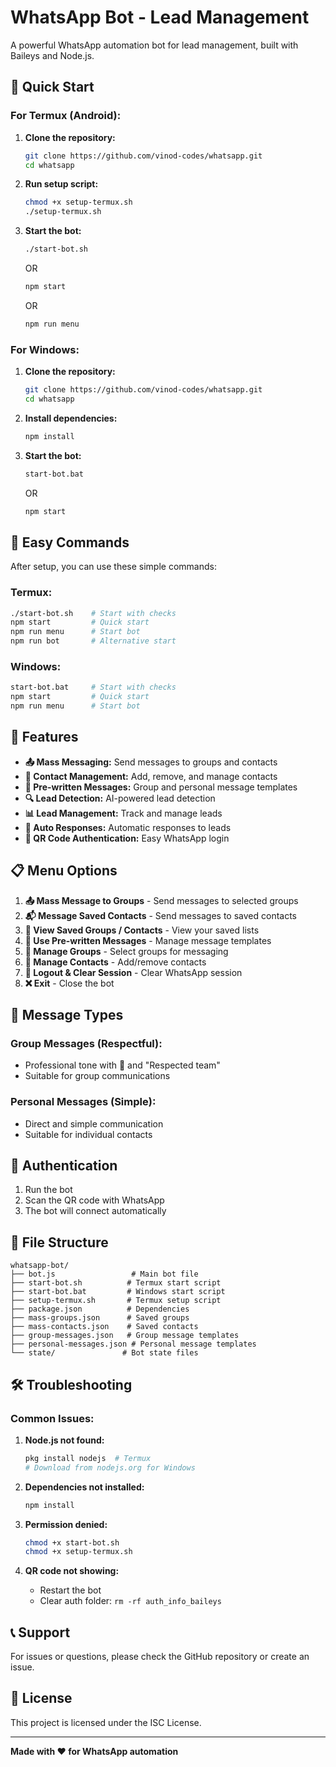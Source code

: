 # WhatsApp Bot - Lead Management

A powerful WhatsApp automation bot for lead management, built with Baileys and Node.js.

## 🚀 Quick Start

### For Termux (Android):

1. **Clone the repository:**
   ```bash
   git clone https://github.com/vinod-codes/whatsapp.git
   cd whatsapp
   ```

2. **Run setup script:**
   ```bash
   chmod +x setup-termux.sh
   ./setup-termux.sh
   ```

3. **Start the bot:**
   ```bash
   ./start-bot.sh
   ```
   OR
   ```bash
   npm start
   ```
   OR
   ```bash
   npm run menu
   ```

### For Windows:

1. **Clone the repository:**
   ```bash
   git clone https://github.com/vinod-codes/whatsapp.git
   cd whatsapp
   ```

2. **Install dependencies:**
   ```bash
   npm install
   ```

3. **Start the bot:**
   ```bash
   start-bot.bat
   ```
   OR
   ```bash
   npm start
   ```

## 📱 Easy Commands

After setup, you can use these simple commands:

### Termux:
```bash
./start-bot.sh    # Start with checks
npm start         # Quick start
npm run menu      # Start bot
npm run bot       # Alternative start
```

### Windows:
```bash
start-bot.bat     # Start with checks
npm start         # Quick start
npm run menu      # Start bot
```

## 🔧 Features

- **📤 Mass Messaging:** Send messages to groups and contacts
- **📇 Contact Management:** Add, remove, and manage contacts
- **📝 Pre-written Messages:** Group and personal message templates
- **🔍 Lead Detection:** AI-powered lead detection
- **📊 Lead Management:** Track and manage leads
- **🔄 Auto Responses:** Automatic responses to leads
- **📱 QR Code Authentication:** Easy WhatsApp login

## 📋 Menu Options

1. **📤 Mass Message to Groups** - Send messages to selected groups
2. **📬 Message Saved Contacts** - Send messages to saved contacts
3. **📁 View Saved Groups / Contacts** - View your saved lists
4. **📝 Use Pre-written Messages** - Manage message templates
5. **👥 Manage Groups** - Select groups for messaging
6. **📇 Manage Contacts** - Add/remove contacts
7. **🔐 Logout & Clear Session** - Clear WhatsApp session
8. **❌ Exit** - Close the bot

## 📝 Message Types

### Group Messages (Respectful):
- Professional tone with 🙏 and "Respected team"
- Suitable for group communications

### Personal Messages (Simple):
- Direct and simple communication
- Suitable for individual contacts

## 🔐 Authentication

1. Run the bot
2. Scan the QR code with WhatsApp
3. The bot will connect automatically

## 📁 File Structure

```
whatsapp-bot/
├── bot.js                 # Main bot file
├── start-bot.sh          # Termux start script
├── start-bot.bat         # Windows start script
├── setup-termux.sh       # Termux setup script
├── package.json          # Dependencies
├── mass-groups.json      # Saved groups
├── mass-contacts.json    # Saved contacts
├── group-messages.json   # Group message templates
├── personal-messages.json # Personal message templates
└── state/               # Bot state files
```

## 🛠️ Troubleshooting

### Common Issues:

1. **Node.js not found:**
   ```bash
   pkg install nodejs  # Termux
   # Download from nodejs.org for Windows
   ```

2. **Dependencies not installed:**
   ```bash
   npm install
   ```

3. **Permission denied:**
   ```bash
   chmod +x start-bot.sh
   chmod +x setup-termux.sh
   ```

4. **QR code not showing:**
   - Restart the bot
   - Clear auth folder: `rm -rf auth_info_baileys`

## 📞 Support

For issues or questions, please check the GitHub repository or create an issue.

## 📄 License

This project is licensed under the ISC License.

---

**Made with ❤️ for WhatsApp automation**
